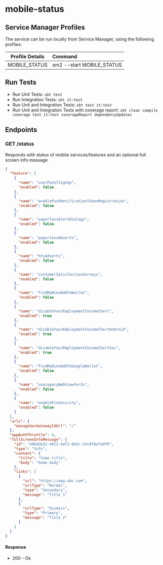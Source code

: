 # mobile-status

##  Service Manager Profiles
The service can be run locally from Service Manager, using the following profiles:

| Profile Details | Command                     |
|---------------|:----------------------------|
| MOBILE_STATUS | sm2 --start MOBILE_STATUS   |


## Run Tests
- Run Unit Tests:  `sbt test`
- Run Integration Tests: `sbt it:test`
- Run Unit and Integration Tests: `sbt test it:test`
- Run Unit and Integration Tests with coverage report: `sbt clean compile coverage test it:test coverageReport dependencyUpdates`


## Endpoints

### GET /status

Responds with status of mobile services/features and an optional full screen info message

```json
{
  "feature": [
    {
      "name": "userPanelSignUp",
      "enabled": false
    },
    {
      "name": "enablePushNotificationTokenRegistration",
      "enabled": false
    },
    {
      "name": "paperlessAlertDialogs",
      "enabled": false
    },
    {
      "name": "paperlessAdverts",
      "enabled": false
    },
    {
      "name": "htsAdverts",
      "enabled": false
    },
    {
      "name": "customerSatisfactionSurveys",
      "enabled": false
    },
    {
      "name": "findMyNinoAddToWallet",
      "enabled": false
    },
    {
      "name": "disableYourEmploymentIncomeChart",
      "enabled": true
    },
    {
      "name": "disableYourEmploymentIncomeChartAndroid",
      "enabled": true
    },
    {
      "name": "disableYourEmploymentIncomeChartIos",
      "enabled": true
    },
    {
      "name": "findMyNinoAddToGoogleWallet",
      "enabled": false
    },
    {
      "name": "useLegacyWebViewForIv",
      "enabled": false
    },
    {
      "name": "enablePinSecurity",
      "enabled": false
    }
  ],
  "urls": {
    "manageGovGatewayIdUrl": "/"
  },
  "appAuthThrottle": 0,
  "fullScreenInfoMessage": {
    "id": "496dde52-4912-4af2-8b3c-33c6f8afedf9",
    "type": "Info",
    "content": {
      "title": "Some title",
      "body": "Some body"
    },
    "links": [
      {
        "url": "https://www.abc.com",
        "urlType": "Normal",
        "type": "Secondary",
        "message": "Title 1"
      },
      {
        "urlType": "Dismiss",
        "type": "Primary",
        "message": "Title 2"
      }
    ]
  }
}
```

#### Response

- 200 - Ok